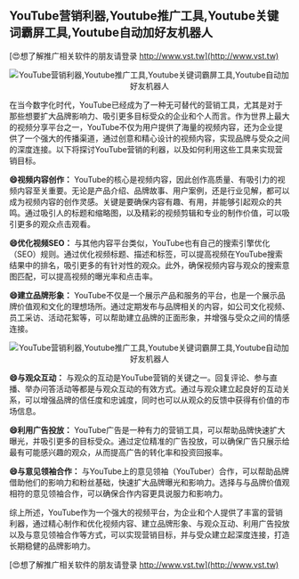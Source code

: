 ## **YouTube营销利器,Youtube推广工具,Youtube关键词霸屏工具,Youtube自动加好友机器人**

[😍想了解推广相关软件的朋友请登录 http://www.vst.tw](http://www.vst.tw)

 <center><img src="https://vst.tw/MP4/tuiguang/png/4.png" alt="YouTube营销利器,Youtube推广工具,Youtube关键词霸屏工具,Youtube自动加好友机器人"></center>

在当今数字化时代，YouTube已经成为了一种无可替代的营销工具，尤其是对于那些想要扩大品牌影响力、吸引更多目标受众的企业和个人而言。作为世界上最大的视频分享平台之一，YouTube不仅为用户提供了海量的视频内容，还为企业提供了一个强大的传播渠道，通过创意和精心设计的视频内容，实现品牌与受众之间的深度连接。以下将探讨YouTube营销的利器，以及如何利用这些工具来实现营销目标。

**😄视频内容创作：**
YouTube的核心是视频内容，因此创作高质量、有吸引力的视频内容至关重要。无论是产品介绍、品牌故事、用户案例，还是行业见解，都可以成为视频内容的创作灵感。关键是要确保内容有趣、有用，并能够引起观众的共鸣。通过吸引人的标题和缩略图，以及精彩的视频剪辑和专业的制作价值，可以吸引更多的观众点击观看。

**😄优化视频SEO：**
与其他内容平台类似，YouTube也有自己的搜索引擎优化（SEO）规则。通过优化视频标题、描述和标签，可以提高视频在YouTube搜索结果中的排名，吸引更多的有针对性的观众。此外，确保视频内容与观众的搜索意图匹配，可以提高视频的曝光率和点击率。

**😄建立品牌形象：**
YouTube不仅是一个展示产品和服务的平台，也是一个展示品牌价值观和文化的理想场所。通过定期发布与品牌相关的内容，如公司文化视频、员工采访、活动花絮等，可以帮助建立品牌的正面形象，并增强与受众之间的情感连接。

 <center><img src="https://vst.tw/MP4/tuiguang/png/4.png" alt="YouTube营销利器,Youtube推广工具,Youtube关键词霸屏工具,Youtube自动加好友机器人"></center>

**😄与观众互动：**
与观众的互动是YouTube营销的关键之一。回复评论、参与直播、举办问答活动等都是与观众互动的有效方式。通过与观众建立起良好的互动关系，可以增强品牌的信任度和忠诚度，同时也可以从观众的反馈中获得有价值的市场信息。

**😄利用广告投放：**
YouTube广告是一种有力的营销工具，可以帮助品牌快速扩大曝光，并吸引更多的目标受众。通过定位精准的广告投放，可以确保广告只展示给最有可能感兴趣的观众，从而提高广告的转化率和投资回报率。

**😄与意见领袖合作：**
与YouTube上的意见领袖（YouTuber）合作，可以帮助品牌借助他们的影响力和粉丝基础，快速扩大品牌曝光和影响力。选择与与品牌价值观相符的意见领袖合作，可以确保合作内容更具说服力和影响力。

综上所述，YouTube作为一个强大的视频平台，为企业和个人提供了丰富的营销利器，通过精心制作和优化视频内容、建立品牌形象、与观众互动、利用广告投放以及与意见领袖合作等方式，可以实现营销目标，并与受众建立起深度连接，打造长期稳健的品牌影响力。

[😍想了解推广相关软件的朋友请登录 http://www.vst.tw](http://www.vst.tw)



